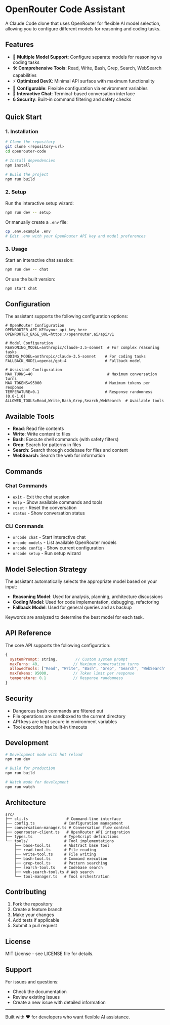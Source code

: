 # OpenRouter Code Assistant

A Claude Code clone that uses OpenRouter for flexible AI model selection, allowing you to configure different models for reasoning and coding tasks.

## Features

- 🤖 **Multiple Model Support**: Configure separate models for reasoning vs coding tasks
- 🛠️ **Comprehensive Tools**: Read, Write, Bash, Grep, Search, WebSearch capabilities
- ⚡ **Optimized DevX**: Minimal API surface with maximum functionality
- 🔧 **Configurable**: Flexible configuration via environment variables
- 💬 **Interactive Chat**: Terminal-based conversation interface
- 🔒 **Security**: Built-in command filtering and safety checks

## Quick Start

### 1. Installation

```bash
# Clone the repository
git clone <repository-url>
cd openrouter-code

# Install dependencies
npm install

# Build the project
npm run build
```

### 2. Setup

Run the interactive setup wizard:

```bash
npm run dev -- setup
```

Or manually create a `.env` file:

```bash
cp .env.example .env
# Edit .env with your OpenRouter API key and model preferences
```

### 3. Usage

Start an interactive chat session:

```bash
npm run dev -- chat
```

Or use the built version:

```bash
npm start chat
```

## Configuration

The assistant supports the following configuration options:

```env
# OpenRouter Configuration
OPENROUTER_API_KEY=your_api_key_here
OPENROUTER_BASE_URL=https://openrouter.ai/api/v1

# Model Configuration
REASONING_MODEL=anthropic/claude-3.5-sonnet  # For complex reasoning tasks
CODING_MODEL=anthropic/claude-3.5-sonnet    # For coding tasks
FALLBACK_MODEL=openai/gpt-4                 # Fallback model

# Assistant Configuration
MAX_TURNS=40                                 # Maximum conversation turns
MAX_TOKENS=95000                            # Maximum tokens per response
TEMPERATURE=0.1                             # Response randomness (0.0-1.0)
ALLOWED_TOOLS=Read,Write,Bash,Grep,Search,WebSearch  # Available tools
```

## Available Tools

- **Read**: Read file contents
- **Write**: Write content to files
- **Bash**: Execute shell commands (with safety filters)
- **Grep**: Search for patterns in files
- **Search**: Search through codebase for files and content
- **WebSearch**: Search the web for information

## Commands

### Chat Commands
- `exit` - Exit the chat session
- `help` - Show available commands and tools
- `reset` - Reset the conversation
- `status` - Show conversation status

### CLI Commands
- `orcode chat` - Start interactive chat
- `orcode models` - List available OpenRouter models
- `orcode config` - Show current configuration
- `orcode setup` - Run setup wizard

## Model Selection Strategy

The assistant automatically selects the appropriate model based on your input:

- **Reasoning Model**: Used for analysis, planning, architecture discussions
- **Coding Model**: Used for code implementation, debugging, refactoring
- **Fallback Model**: Used for general queries and as backup

Keywords are analyzed to determine the best model for each task.

## API Reference

The core API supports the following configuration:

```javascript
{
  systemPrompt: string,        // Custom system prompt
  maxTurns: 40,               // Maximum conversation turns
  allowedTools: ["Read", "Write", "Bash", "Grep", "Search", "WebSearch"],
  maxTokens: 95000,           // Token limit per response
  temperature: 0.1            // Response randomness
}
```

## Security

- Dangerous bash commands are filtered out
- File operations are sandboxed to the current directory
- API keys are kept secure in environment variables
- Tool execution has built-in timeouts

## Development

```bash
# Development mode with hot reload
npm run dev

# Build for production
npm run build

# Watch mode for development
npm run watch
```

## Architecture

```
src/
├── cli.ts                 # Command-line interface
├── config.ts             # Configuration management
├── conversation-manager.ts # Conversation flow control
├── openrouter-client.ts   # OpenRouter API integration
├── types.ts              # TypeScript definitions
└── tools/                # Tool implementations
    ├── base-tool.ts      # Abstract base tool
    ├── read-tool.ts      # File reading
    ├── write-tool.ts     # File writing
    ├── bash-tool.ts      # Command execution
    ├── grep-tool.ts      # Pattern searching
    ├── search-tool.ts    # Codebase search
    ├── web-search-tool.ts # Web search
    └── tool-manager.ts   # Tool orchestration
```

## Contributing

1. Fork the repository
2. Create a feature branch
3. Make your changes
4. Add tests if applicable
5. Submit a pull request

## License

MIT License - see LICENSE file for details.

## Support

For issues and questions:
- Check the documentation
- Review existing issues
- Create a new issue with detailed information

---

Built with ❤️ for developers who want flexible AI assistance.